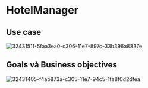 # HotelManager
## Use case
![32431511-5faa3ea0-c306-11e7-897c-33b396a8337e](https://user-images.githubusercontent.com/32644864/32447673-50cdca6c-c33f-11e7-915f-3e830d71a6f5.jpg)

## Goals và Business objectives

![32431405-f4ab873a-c305-11e7-94c5-1fa8f0d2dfea](https://user-images.githubusercontent.com/32644864/32447853-d3163086-c33f-11e7-97cb-76598b3dfbdd.jpg)
